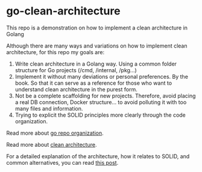 # go-clean-architecture
This repo is a demonstration on how to implement a clean architecture in Golang

Although there are many ways and variations on how to implement clean architecture, for this repo my goals are:

1. Write clean architecture in a Golang way. Using a common folder structure for Go projects (/cmd, /internal, /pkg...)
2. Implement it without many deviations or personal preferences. By the book. So that it can serve as a reference for those who want to understand clean architecture in the purest form.
3. Not be a complete scaffolding for new projects. Therefore, avoid placing a real DB connection, Docker structure... to avoid polluting it with too many files and information.
4. Trying to explicit the SOLID principles more clearly through the code organization.


Read more about [go repo organization](https://github.com/golang-standards/project-layout/tree/master).

Read more about [clean architecture](https://blog.cleancoder.com/uncle-bob/2012/08/13/the-clean-architecture.html).

For a detailed explanation of the architecture, how it relates to SOLID, and common alternatives, you can read [this post](https://uian-sol.ghost.io/how-to-implement-clean-architecture-with-golang/).